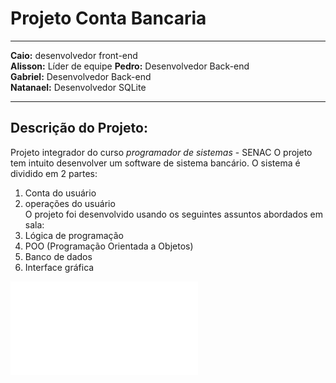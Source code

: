 # Projeto Conta Bancaria
---

**Caio:** desenvolvedor front-end  
**Alisson:** Líder de equipe 
**Pedro:** Desenvolvedor Back-end  
**Gabriel:** Desenvolvedor Back-end  
**Natanael:** Desenvolvedor SQLite  

---

## Descrição do Projeto:  
Projeto integrador do curso *programador de sistemas* - SENAC
O projeto tem intuito desenvolver um software de sistema bancário.
O sistema é dividido em 2 partes:
1. Conta do usuário
2. operações do usuário  
O projeto foi desenvolvido usando os seguintes assuntos abordados em sala:
1. Lógica de programação
2. POO (Programação Orientada a Objetos)
3. Banco de dados
4. Interface gráfica

![requisitos](Requisitos-do-projeto.md)

